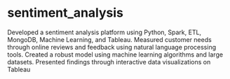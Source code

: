 # sentiment_analysis
Developed a sentiment analysis platform using Python, Spark, ETL, MongoDB, Machine Learning, and Tableau.
Measured customer needs through online reviews and feedback using natural language processing tools.
Created a robust model using machine learning algorithms and large datasets.
Presented findings through interactive data visualizations on Tableau
